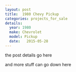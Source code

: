 ```yaml
---
layout: post
title:  1980 Chevy Pickup
categories: projects_for_sale
details:
  year: 1980
  make: Chevrolet
  model: Pickup
  date:   2015-05-28
---
```


the post details go here

and more stuff can go down here
